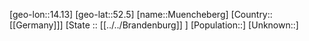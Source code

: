 ﻿---
location: [52.5,14.13]
type: City
tags:
- geo/City


SpocWebEntityId: 32669
isDeleted: false
confidential: public

---
[geo-lon::14.13]
[geo-lat::52.5]
[name::Muencheberg]
[Country::[[Germany]]]
[State :: [[../../Brandenburg]] ]
[Population::]
[Unknown::]

